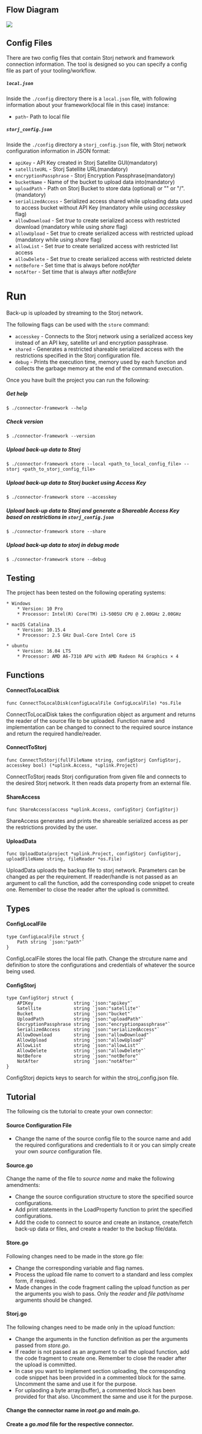 ## Flow Diagram

![](https://github.com/storj-thirdparty/storj-framework/blob/master/README.assets/arch.drawio.png)

## Config Files

There are two config files that contain Storj network and framework connection information. The tool is designed so you can specify a config file as part of your tooling/workflow.

##### `local.json`

Inside the `./config` directory there is a `local.json` file, with following information about your framework(local file in this case) instance:

* `path`- Path to local file

##### `storj_config.json`

Inside the `./config` directory a `storj_config.json` file, with Storj network configuration information in JSON format:

* `apiKey` - API Key created in Storj Satellite GUI(mandatory)
* `satelliteURL` - Storj Satellite URL(mandatory)
* `encryptionPassphrase` - Storj Encryption Passphrase(mandatory)
* `bucketName` - Name of the bucket to upload data into(mandatory)
* `uploadPath` - Path on Storj Bucket to store data (optional) or "" or "/". (mandatory)
* `serializedAccess` - Serialized access shared while uploading data used to access bucket without API Key (mandatory while using *accesskey* flag)
* `allowDownload` - Set *true* to create serialized access with restricted download (mandatory while using *share* flag)
* `allowUpload` - Set *true* to create serialized access with restricted upload (mandatory while using *share* flag)
* `allowList` - Set *true* to create serialized access with restricted list access
* `allowDelete` - Set *true* to create serialized access with restricted delete
* `notBefore` - Set time that is always before *notAfter*
* `notAfter` - Set time that is always after *notBefore*

# Run

Back-up is uploaded by streaming to the Storj network.

The following flags can be used with the `store` command:

* `accesskey` - Connects to the Storj network using a serialized access key instead of an API key, satellite url and encryption passphrase.
* `shared` - Generates a restricted shareable serialized access with the restrictions specified in the Storj configuration file.
* `debug` - Prints the execution time, memory used by each function and collects the garbage memory at the end of the command execution.

Once you have built the project you can run the following:

##### Get help

```
$ ./connector-framework --help
```

##### Check version

```
$ ./connector-framework --version
```

##### Upload back-up data to Storj

```
$ ./connector-framework store --local <path_to_local_config_file> --storj <path_to_storj_config_file>
```

##### Upload back-up data to Storj bucket using Access Key

```
$ ./connector-framework store --accesskey
```

##### Upload back-up data to Storj and generate a Shareable Access Key based on restrictions in `storj_config.json`

```
$ ./connector-framework store --share
```

##### Upload back-up data to storj in debug mode

```
$ ./connector-framework store --debug
```

## Testing

The project has been tested on the following operating systems:

```
* Windows
	* Version: 10 Pro
	* Processor: Intel(R) Core(TM) i3-5005U CPU @ 2.00GHz 2.00GHz

* macOS Catalina
	* Version: 10.15.4
	* Processor: 2.5 GHz Dual-Core Intel Core i5

* ubuntu
	* Version: 16.04 LTS
	* Processor: AMD A6-7310 APU with AMD Radeon R4 Graphics × 4
```

## Functions

#### ConnectToLocalDisk

```
func ConnectToLocalDisk(configLocalFile ConfigLocalFile) *os.File
```

ConnectToLocalDisk takes the configuration object as argument and returns the reader of the source file to be uploaded. Function name and implementation can be changed to connect to the required source instance and return the required handle/reader.

#### ConnectToStorj

```
func ConnectToStorj(fullFileName string, configStorj ConfigStorj, accesskey bool) (*uplink.Access, *uplink.Project)
```

ConnectToStorj reads Storj configuration from given file and connects to the desired Storj network. It then reads data property from an external file.

#### ShareAccess

```
func ShareAccess(access *uplink.Access, configStorj ConfigStorj)
```

ShareAccess generates and prints the shareable serialized access as per the restrictions provided by the user.
 
#### UploadData

```
func UploadData(project *uplink.Project, configStorj ConfigStorj, uploadFileName string, fileReader *os.File)
```

UploadData uploads the backup file to storj network. Parameters can be changed as per the requirement. If reader/handle is not passed as an argument to call the function, add the corresponding code snippet to create one. Remember to close the reader after the upload is committed.

## Types

#### ConfigLocalFile

```
type ConfigLocalFile struct {
	Path string `json:"path"`
}
```

ConfigLocalFile stores the local file path. Change the strcuture name and definition to store the configurations and credentials of whatever the source being used.

#### ConfigStorj

```
type ConfigStorj struct {
	APIKey               string `json:"apikey"`
	Satellite            string `json:"satellite"`
	Bucket               string `json:"bucket"`
	UploadPath           string `json:"uploadPath"`
	EncryptionPassphrase string `json:"encryptionpassphrase"`
	SerializedAccess     string `json:"serializedAccess"`
	AllowDownload        string `json:"allowDownload"`
	AllowUpload          string `json:"allowUpload"`
	AllowList            string `json:"allowList"`
	AllowDelete          string `json:"allowDelete"`
	NotBefore            string `json:"notBefore"`
	NotAfter             string `json:"notAfter"`
}
```

ConfigStorj depicts keys to search for within the stroj_config.json file.

## Tutorial

The following cis the tutorial to create your own connector:

#### Source Configuration File

* Change the name of the source config file to the source name and add the required configurations and credentials to it or you can simply create your own *source* configuration file.

#### Source.go

Change the name of the file to *source name* and make the following amendments:

* Change the source configuration structure to store the specified source configurations.
* Add print statements in the Load<Source>Property function to print the specified configurations.
* Add the code to connect to source and create an instance, create/fetch back-up data or files, and create a reader to the backup file/data.

#### Store.go

Following changes need to be made in the store.go file:

* Change the corresponding variable and flag names.
* Process the upload file name to convert to a standard and less complex form, if required.
* Made changes in the code fragment calling the upload function as per the arguments you wish to pass. Only the *reader* and *file path/name* arguments should be changed.

#### Storj.go

The following changes need to be made only in the upload function:

* Change the arguments in the function definition as per the arguments passed from *store.go*.
* If reader is not passed as an argument to call the upload function, add the code fragment to create one. Remember to close the reader after the upload is committed.
* In case you want to implement section uploading, the corresponding code snippet has been provided in a commented block for the same. Uncomment the same and use it for the purpose.
* For uplaoding a byte array(buffer), a commented block has been provided for that also. Uncomment the same and use it for the purpose.

#### Change the connector name in *root.go* and *main.go*.

#### Create a *go.mod* file for the respective connector.
